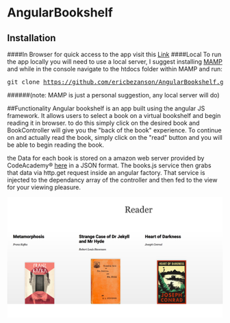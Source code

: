 # AngularBookshelf

## Installation
####In Browser
for quick access to the app visit this <a href="https://ericbezanson.github.io/AngularBookshelf/#/books">Link</a>
####Local
To run the app locally you will need to use a local server, I suggest installing <a href="https://www.mamp.info/en/">MAMP</a> and while in the console navigate to the htdocs folder within MAMP and run: <pre>git clone https://github.com/ericbezanson/AngularBookshelf.git</pre>
######(note: MAMP is just a personal suggestion, any local server will do)

##Functionality
Angular bookshelf is an app built using the angular JS framework. It allows users to select a book on a virtual bookshelf and begin reading it in browser. to do this simply click on the desired book and BookController will give you the "back of the book" experience. To continue on and actually read the book, simply click on the "read" button and you will be able to begin reading the book.

the Data for each book is stored on a amazon web server provided by CodeAcademy&reg; <a href="https://s3.amazonaws.com/codecademy-content/courses/ltp4/books-api/books.json">here</a> in a JSON format. The books.js service then grabs that data via http.get request inside an angular factory. That service is injected to the dependancy array of the controller and then fed to the view for your viewing pleasure.

![alt text](img/screenshot.jpg "App Screenshot")